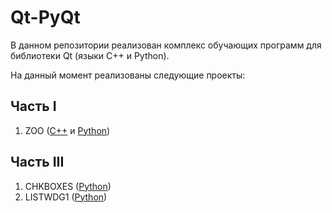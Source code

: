 # Qt-PyQt

В данном репозитории реализован комплекс обучающих программ для библиотеки Qt (языки C++ и Python).

На данный момент реализованы следующие проекты:
## Часть I
1. ZOO ([C++](/C++/I/11-ZOO) и [Python](/Python/I/11-ZOO))
## Часть III
1. CHKBOXES ([Python](/Python/III/24-CHKBOXES))
2. LISTWDG1 ([Python](/Python/III/25-LISTWDG1))
